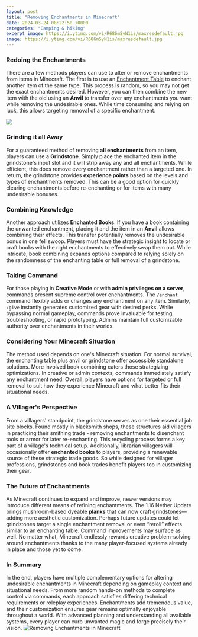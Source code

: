 ```yaml
---
layout: post
title: "Removing Enchantments in Minecraft"
date: 2024-03-24 08:22:50 +0000
categories: "Camping & hiking"
excerpt_image: https://i.ytimg.com/vi/R686mSyN1is/maxresdefault.jpg
image: https://i.ytimg.com/vi/R686mSyN1is/maxresdefault.jpg
---
```


### Redoing the Enchantments
There are a few methods players can use to alter or remove enchantments from items in Minecraft. The first is to use an [Enchantment Table](https://store.fi.io.vn/xmas-matching-funny-santa-riding-shetland-sheepdog-christmas-3-2) to enchant another item of the same type. This process is random, so you may not get the exact enchantments desired. However, you can then combine the new item with the old using an **Anvil** to transfer over any enchantments you want while removing the undesirable ones. While time consuming and relying on luck, this allows targeting removal of a specific enchantment.

![](https://staticg.sportskeeda.com/editor/2021/08/be4cf-16293950424022-800.jpg)
### Grinding it all Away 
For a guaranteed method of removing **all enchantments** from an item, players can use a **Grindstone**. Simply place the enchanted item in the grindstone's input slot and it will strip away any and all enchantments. While efficient, this does remove every enchantment rather than a targeted one. In return, the grindstone provides **experience points** based on the levels and types of enchantments removed. This can be a good option for quickly clearing enchantments before re-enchanting or for items with many undesirable bonuses.
### Combining Knowledge
Another approach utilizes **Enchanted Books**. If you have a book containing the unwanted enchantment, placing it and the item in an **Anvil** allows combining their effects. This transfer potentially removes the undesirable bonus in one fell swoop. Players must have the strategic insight to locate or craft books with the right enchantments to effectively swap them out. While intricate, book combining expands options compared to relying solely on the randomness of the enchanting table or full removal of a grindstone.
### Taking Command 
For those playing in **Creative Mode** or with **admin privileges on a server**, commands present supreme control over enchantments. The `/enchant` command flexibly adds or changes any enchantment on any item. Similarly, `/give` instantly generates customized gear with desired perks. While bypassing normal gameplay, commands prove invaluable for testing, troubleshooting, or rapid prototyping. Admins maintain full customizable authority over enchantments in their worlds.
### Considering Your Minecraft Situation
The method used depends on one's Minecraft situation. For normal survival, the enchanting table plus anvil or grindstone offer accessible standalone solutions. More involved book combining caters those strategizing optimizations. In creative or admin contexts, commands immediately satisfy any enchantment need. Overall, players have options for targeted or full removal to suit how they experience Minecraft and what better fits their situational needs.
### A Villager's Perspective
From a villagers' standpoint, the grindstone serves as one their essential job site blocks. Found mostly in blacksmith shops, these structures aid villagers in practicing their smithing trade - removing enchantments to disenchant tools or armor for later re-enchanting. This recycling process forms a key part of a village's technical setup. Additionally, librarian villagers will occasionally offer **enchanted books** to players, providing a renewable source of these strategic trade goods. So while designed for villager professions, grindstones and book trades benefit players too in customizing their gear.
### The Future of Enchantments 
As Minecraft continues to expand and improve, newer versions may introduce different means of refining enchantments. The 1.16 Nether Update brings mushroom-based dyeable **planks** that can now craft grindstones—adding more aesthetic customization. Perhaps future updates could let grindstones target a single enchantment removal or even “reroll” effects similar to an enchanting table. Command improvements may surface as well. No matter what, Minecraft endlessly rewards creative problem-solving around enchantments thanks to the many player-focused systems already in place and those yet to come.
### In Summary
In the end, players have multiple complementary options for altering undesirable enchantments in Minecraft depending on gameplay context and situational needs. From more random hands-on methods to complete control via commands, each approach satisfies differing technical requirements or roleplay experiences. Enchantments add tremendous value, and their customization ensures gear remains optimally enjoyable throughout a world. With advanced planning and understanding all available systems, every player can curb unwanted magic and forge precisely their vision.
![Removing Enchantments in Minecraft](https://i.ytimg.com/vi/R686mSyN1is/maxresdefault.jpg)